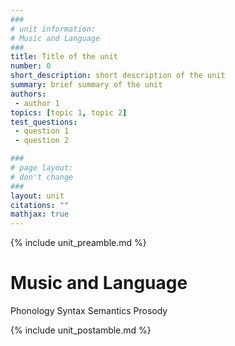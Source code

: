 ```yaml
---
###
# unit information: 
# Music and Language 
###
title: Title of the unit
number: 0
short_description: short description of the unit
summary: brief summary of the unit
authors: 
 - author 1
topics: [topic 1, topic 2]
test_questions:
 - question 1
 - question 2

###
# page layout:
# don't change
###
layout: unit
citations: ""
mathjax: true
---
```


{% include unit_preamble.md %}

# Music and Language 
Phonology
Syntax
Semantics
Prosody

{% include unit_postamble.md %}
